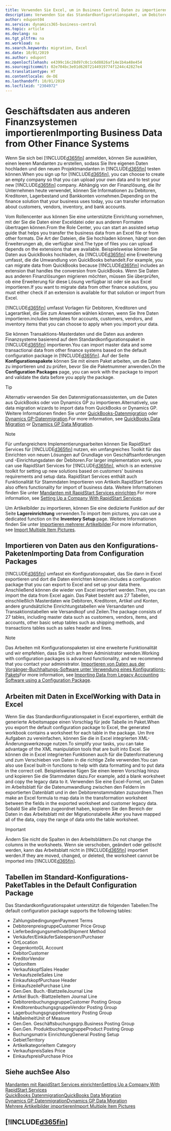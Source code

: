 ```yaml
---
title: Verwenden Sie Excel, um in Business Central Daten zu importieren | Microsoft Docs
description: Verwenden Sie das Standardkonfigurationspaket, um Debitorendaten in Excel hinzuzufügen und Daten nach Business Central zu importieren.
author: edupont04
ms.service: dynamics365-business-central
ms.topic: article
ms.devlang: na
ms.tgt_pltfrm: na
ms.workload: na
ms.search.keywords: migration, Excel
ms.date: 10/01/2019
ms.author: edupont
ms.openlocfilehash: e4399c16c28d97c0c1c6d8826af14e1b4a48e454
ms.sourcegitcommit: 02e704bc3e01d62072144919774f1244c42827e4
ms.translationtype: HT
ms.contentlocale: de-DE
ms.lasthandoff: 10/01/2019
ms.locfileid: "2304972"
---
```

# <a name="importing-business-data-from-other-finance-systems"></a><span data-ttu-id="da08b-103">Geschäftsdaten aus anderen Finanzsystemen importieren</span><span class="sxs-lookup"><span data-stu-id="da08b-103">Importing Business Data from Other Finance Systems</span></span>
<span data-ttu-id="da08b-104">Wenn Sie sich bei [!INCLUDE[d365fin](includes/d365fin_md.md)] anmelden, können Sie auswählen, einen leeren Mandanten zu erstellen, sodass Sie Ihre eigenen Daten hochladen und den neuen Projektmandanten in [!INCLUDE[d365fin](includes/d365fin_md.md)] testen können.</span><span class="sxs-lookup"><span data-stu-id="da08b-104">When you sign up for [!INCLUDE[d365fin](includes/d365fin_md.md)], you can choose to create an empty company so that you can upload your own data and to test your new [!INCLUDE[d365fin](includes/d365fin_md.md)] company.</span></span> <span data-ttu-id="da08b-105">Abhängig von der Finanzlösung, die Ihr Unternehmen heute verwendet, können Sie Informationen zu Debitoren, Kreditoren, Lagerbestand und Bankkonten vornehmen.</span><span class="sxs-lookup"><span data-stu-id="da08b-105">Depending on the finance solution that your business uses today, you can transfer information about customers, vendors, inventory, and bank accounts.</span></span>  

<span data-ttu-id="da08b-106">Vom Rollencenter aus können Sie eine unterstützte Einrichtung vornehmen, mit der Sie die Daten einer Exceldatei oder aus anderen Formaten übertragen können.</span><span class="sxs-lookup"><span data-stu-id="da08b-106">From the Role Center, you can start an assisted setup guide that helps you transfer the business data from an Excel file or from other formats.</span></span> <span data-ttu-id="da08b-107">Die Art der Dateien, die Sie hochladen können, hängt von den Erweiterungen ab, die verfügbar sind.</span><span class="sxs-lookup"><span data-stu-id="da08b-107">The type of files you can upload depends on the extensions that are available.</span></span> <span data-ttu-id="da08b-108">Beispielsweise können Sie Daten aus QuickBooks hochladen, da [!INCLUDE[d365fin](includes/d365fin_md.md)] eine Erweiterung umfasst, die die Umwandlung von QuickBooks behandelt.</span><span class="sxs-lookup"><span data-stu-id="da08b-108">For example, you can migrate data from QuickBooks because [!INCLUDE[d365fin](includes/d365fin_md.md)] includes an extension that handles the conversion from QuickBooks.</span></span> <span data-ttu-id="da08b-109">Wenn Sie Daten aus anderen Finanzlösungen migrieren möchten, müssen Sie überprüfen, ob eine Erweiterung für diese Lösung verfügbar ist oder sie aus Excel importieren.</span><span class="sxs-lookup"><span data-stu-id="da08b-109">If you want to migrate data from other finance solutions, you must either check if an extension is available for that solution or import from Excel.</span></span>  

[!INCLUDE[d365fin](includes/d365fin_md.md)] <span data-ttu-id="da08b-110">umfasst Vorlagen für Debitoren, Kreditoren und Lagerartikel, die Sie zum Anwenden wählen können, wenn Sie Ihre Daten importieren.</span><span class="sxs-lookup"><span data-stu-id="da08b-110">includes templates for accounts, customers, vendors, and inventory items that you can choose to apply when you import your data.</span></span>

<span data-ttu-id="da08b-111">Sie können Transaktions-Masterdaten und die Daten aus anderen Finanzsysteme basierend auf dem Standardkonfigurationspaket in [!INCLUDE[d365fin](includes/d365fin_md.md)] importieren.</span><span class="sxs-lookup"><span data-stu-id="da08b-111">You can import master data and some transactional data from other finance systems based on the default configuration package in [!INCLUDE[d365fin](includes/d365fin_md.md)].</span></span> <span data-ttu-id="da08b-112">Auf der Seite **Konfigurationspakete** können Sie mit einem Paket arbeiten, um die Daten zu importieren und zu prüfen, bevor Sie die Paketnummer anwenden.</span><span class="sxs-lookup"><span data-stu-id="da08b-112">On the **Configuration Packages** page, you can work with the package to import and validate the data before you apply the package.</span></span>  

> [!TIP]  
> <span data-ttu-id="da08b-113">Alternativ verwenden Sie den Datenmigrationsassistenten, um die Daten aus QuickBooks oder von Dynamics GP zu importieren.</span><span class="sxs-lookup"><span data-stu-id="da08b-113">Alternatively, use data migration wizards to import data from QuickBooks or Dynamics GP.</span></span> <span data-ttu-id="da08b-114">Weitere Informationen finden Sie unter [QuickBooks-Datenmigration](ui-extensions-quickbooks-data-migration.md) oder [Dynamics GP-Datenmigration](ui-extensions-dynamicsgp-data-migration.md).</span><span class="sxs-lookup"><span data-stu-id="da08b-114">For more information, see [QuickBooks Data Migration](ui-extensions-quickbooks-data-migration.md) or [Dynamics GP Data Migration](ui-extensions-dynamicsgp-data-migration.md).</span></span>

> [!NOTE]  
> <span data-ttu-id="da08b-115">Für umfangreichere Implementierungsarbeiten können Sie RapidStart Services für [!INCLUDE[d365fin](includes/d365fin_md.md)] nutzen, ein umfangreiches Toolkit für das Einrichten von neuen Lösungen auf Grundlage von Geschäftsanforderungen und -Einrichtungsdaten der Debitoren.</span><span class="sxs-lookup"><span data-stu-id="da08b-115">For larger implementation work, you can use RapidStart Services for [!INCLUDE[d365fin](includes/d365fin_md.md)], which is an extensive toolkit for setting up new solutions based on customers' business requirements and setup data.</span></span> <span data-ttu-id="da08b-116">RapidStart Services enthält auch Funktionalität für Stammdaten Importieren von Artikeln.</span><span class="sxs-lookup"><span data-stu-id="da08b-116">RapidStart Services also offers functionality for import of business data.</span></span> <span data-ttu-id="da08b-117">Weitere Informationen finden Sie unter [Mandanten mit RapidStart Services einrichten](admin-set-up-a-company-with-rapidstart.md).</span><span class="sxs-lookup"><span data-stu-id="da08b-117">For more information, see [Setting Up a Company With RapidStart Services](admin-set-up-a-company-with-rapidstart.md).</span></span>

<span data-ttu-id="da08b-118">Um Artikelbilder zu importieren, können Sie eine dedizierte Funktion auf der Seite **Lagereinrichtung** verwenden.</span><span class="sxs-lookup"><span data-stu-id="da08b-118">To import item pictures, you can use a dedicated function on the **Inventory Setup** page.</span></span> <span data-ttu-id="da08b-119">Weitere Informationen finden Sie unter [Importieren mehrerer Artikelbilder](inventory-how-import-item-pictures.md).</span><span class="sxs-lookup"><span data-stu-id="da08b-119">For more information, see [Import Multiple Item Pictures](inventory-how-import-item-pictures.md).</span></span>

## <a name="importing-data-from-configuration-packages"></a><span data-ttu-id="da08b-120">Importieren von Daten aus den Konfigurations-Paketen</span><span class="sxs-lookup"><span data-stu-id="da08b-120">Importing Data from Configuration Packages</span></span>
[!INCLUDE[d365fin](includes/d365fin_md.md)] <span data-ttu-id="da08b-121">umfasst ein Konfigurationspaket, das Sie dann in Excel exportieren und dort die Daten einrichten können.</span><span class="sxs-lookup"><span data-stu-id="da08b-121">includes a configuration package that you can export to Excel and set up your data there.</span></span> <span data-ttu-id="da08b-122">Anschließend können die wieder von Excel importiert werden.</span><span class="sxs-lookup"><span data-stu-id="da08b-122">Then, you can import the data from Excel again.</span></span> <span data-ttu-id="da08b-123">Das Paket besteht aus 27 Tabellen, einschließlich Masterdaten wie Debitoren, Kreditoren, Artikel und Konten, andere grundsätzliche Einrichtungstabellen wie Versandarten und Transaktionstabellen wie Versandkopf und Zeilen.</span><span class="sxs-lookup"><span data-stu-id="da08b-123">The package consists of 27 tables, including master data such as customers, vendors, items, and accounts, other basic setup tables such as shipping methods, and transactions tables such as sales header and lines.</span></span>  

> [!NOTE]  
>   <span data-ttu-id="da08b-124">Das Arbeiten mit Konfigurationspaketen ist eine erweiterte Funktionalität und wir empfehlen, dass Sie sich an Ihren Administrator wenden.</span><span class="sxs-lookup"><span data-stu-id="da08b-124">Working with configuration packages is advanced functionality, and we recommend that you contact your administrator.</span></span> <span data-ttu-id="da08b-125">[Importieren von Daten aus der Vorgänger-Buchhaltungs-Software unter Verwendung eines Konfigurations-Pakets](across-import-data-configuration-packages.md)</span><span class="sxs-lookup"><span data-stu-id="da08b-125">For more information, see [Importing Data from Legacy Accounting Software using a Configuration Package](across-import-data-configuration-packages.md).</span></span>

## <a name="working-with-data-in-excel"></a><span data-ttu-id="da08b-126">Arbeiten mit Daten in Excel</span><span class="sxs-lookup"><span data-stu-id="da08b-126">Working with Data in Excel</span></span>
<span data-ttu-id="da08b-127">Wenn Sie das Standardkonfigurationspaket in Excel exportieren, enthält die generierte Arbeitsmappe einen Vorschlag für jede Tabelle im Paket.</span><span class="sxs-lookup"><span data-stu-id="da08b-127">When you export the default configuration package to Excel, the generated workbook contains a worksheet for each table in the package.</span></span> <span data-ttu-id="da08b-128">Um Ihre Aufgaben zu vereinfachen, können Sie die in Excel integrierten XML-Änderungswerkzeuge nutzen.</span><span class="sxs-lookup"><span data-stu-id="da08b-128">To simplify your tasks, you can take advantage of the XML manipulation tools that are built into Excel.</span></span> <span data-ttu-id="da08b-129">Sie können die in Excel integrierten Funktionen auch für die Datenformatierung und zum Verschieben von Daten in die richtige Zelle verwenden.</span><span class="sxs-lookup"><span data-stu-id="da08b-129">You can also use Excel built-in functions to help with data formatting and to put data in the correct cell.</span></span> <span data-ttu-id="da08b-130">Beispielsweise fügen Sie einen leeren Vorschlag hinzu und kopieren Sie die Stammdaten dazu.</span><span class="sxs-lookup"><span data-stu-id="da08b-130">For example, add a blank worksheet and copy the legacy data to it.</span></span> <span data-ttu-id="da08b-131">Verwenden Sie eine Excel-Formel, um Daten im Arbeitsblatt für die Datenumwandlung zwischen den Feldern im exportierten Datenblatt und in den Debitorenstammdaten zuzuordnen.</span><span class="sxs-lookup"><span data-stu-id="da08b-131">Then make an Excel formula to map data in the transformation worksheet between the fields in the exported worksheet and customer legacy data.</span></span> <span data-ttu-id="da08b-132">Sobald Sie alle Daten zugeordnet haben, kopieren Sie den Bereich der Daten in das Arbeitsblatt mit der Migrationstabelle.</span><span class="sxs-lookup"><span data-stu-id="da08b-132">After you have mapped all of the data, copy the range of data onto the table worksheet.</span></span>  

> [!IMPORTANT]  
>  <span data-ttu-id="da08b-133">Ändern Sie nicht die Spalten in den Arbeitsblättern.</span><span class="sxs-lookup"><span data-stu-id="da08b-133">Do not change the columns in the worksheets.</span></span> <span data-ttu-id="da08b-134">Wenn sie verschoben, geändert oder gelöscht werden, kann das Arbeitsblatt nicht in [!INCLUDE[d365fin](includes/d365fin_md.md)] importiert werden.</span><span class="sxs-lookup"><span data-stu-id="da08b-134">If they are moved, changed, or deleted, the worksheet cannot be imported into [!INCLUDE[d365fin](includes/d365fin_md.md)].</span></span>

## <a name="tables-in-the-default-configuration-package"></a><span data-ttu-id="da08b-135">Tabellen im Standard-Konfigurations-Paket</span><span class="sxs-lookup"><span data-stu-id="da08b-135">Tables in the Default Configuration Package</span></span>
<span data-ttu-id="da08b-136">Das Standardkonfigurationspaket unterstützt die folgenden Tabellen:</span><span class="sxs-lookup"><span data-stu-id="da08b-136">The default configuration package supports the following tables:</span></span>

-   <span data-ttu-id="da08b-137">Zahlungsbedingungen</span><span class="sxs-lookup"><span data-stu-id="da08b-137">Payment Terms</span></span>
-   <span data-ttu-id="da08b-138">Debitorenpreisgruppe</span><span class="sxs-lookup"><span data-stu-id="da08b-138">Customer Price Group</span></span>
-   <span data-ttu-id="da08b-139">Lieferbedingungsmethode</span><span class="sxs-lookup"><span data-stu-id="da08b-139">Shipment Method</span></span>
-   <span data-ttu-id="da08b-140">Verkäufer/Einkäufer</span><span class="sxs-lookup"><span data-stu-id="da08b-140">Salesperson/Purchaser</span></span>
-   <span data-ttu-id="da08b-141">Ort</span><span class="sxs-lookup"><span data-stu-id="da08b-141">Location</span></span>
-   <span data-ttu-id="da08b-142">Gegenkonto</span><span class="sxs-lookup"><span data-stu-id="da08b-142">GL Account</span></span>
-   <span data-ttu-id="da08b-143">Debitor</span><span class="sxs-lookup"><span data-stu-id="da08b-143">Customer</span></span>
-   <span data-ttu-id="da08b-144">Kreditor</span><span class="sxs-lookup"><span data-stu-id="da08b-144">Vendor</span></span>
-   <span data-ttu-id="da08b-145">Option</span><span class="sxs-lookup"><span data-stu-id="da08b-145">Item</span></span>
-   <span data-ttu-id="da08b-146">Verkaufskopf</span><span class="sxs-lookup"><span data-stu-id="da08b-146">Sales Header</span></span>
-   <span data-ttu-id="da08b-147">Verkaufszeile</span><span class="sxs-lookup"><span data-stu-id="da08b-147">Sales Line</span></span>
-   <span data-ttu-id="da08b-148">Einkaufskopf</span><span class="sxs-lookup"><span data-stu-id="da08b-148">Purchase Header</span></span>
-   <span data-ttu-id="da08b-149">Einkaufszeile</span><span class="sxs-lookup"><span data-stu-id="da08b-149">Purchase Line</span></span>
-   <span data-ttu-id="da08b-150">Gen.</span><span class="sxs-lookup"><span data-stu-id="da08b-150">Gen.</span></span> <span data-ttu-id="da08b-151">Buch.-Blattzeile</span><span class="sxs-lookup"><span data-stu-id="da08b-151">Journal Line</span></span>
-   <span data-ttu-id="da08b-152">Artikel Buch.-Blattzeile</span><span class="sxs-lookup"><span data-stu-id="da08b-152">Item Journal Line</span></span>
-   <span data-ttu-id="da08b-153">Debitorenbuchungsgruppe</span><span class="sxs-lookup"><span data-stu-id="da08b-153">Customer Posting Group</span></span>
-   <span data-ttu-id="da08b-154">Kreditorenbuchungsgruppe</span><span class="sxs-lookup"><span data-stu-id="da08b-154">Vendor Posting Group</span></span>
-   <span data-ttu-id="da08b-155">Lagerbuchungsgruppe</span><span class="sxs-lookup"><span data-stu-id="da08b-155">Inventory Posting Group</span></span>
-   <span data-ttu-id="da08b-156">Maßeinheit</span><span class="sxs-lookup"><span data-stu-id="da08b-156">Unit of Measure</span></span>
-   <span data-ttu-id="da08b-157">Gen.</span><span class="sxs-lookup"><span data-stu-id="da08b-157">Gen.</span></span> <span data-ttu-id="da08b-158">Geschäftsbuchungsgrp.</span><span class="sxs-lookup"><span data-stu-id="da08b-158">Business Posting Group</span></span>
-   <span data-ttu-id="da08b-159">Gen.</span><span class="sxs-lookup"><span data-stu-id="da08b-159">Gen.</span></span> <span data-ttu-id="da08b-160">Produktbuchungsgruppe</span><span class="sxs-lookup"><span data-stu-id="da08b-160">Product Posting Group</span></span>
-   <span data-ttu-id="da08b-161">Buchungsmatrix Einrichtung</span><span class="sxs-lookup"><span data-stu-id="da08b-161">General Posting Setup</span></span>
-   <span data-ttu-id="da08b-162">Gebiet</span><span class="sxs-lookup"><span data-stu-id="da08b-162">Territory</span></span>
-   <span data-ttu-id="da08b-163">Artikelkategorie</span><span class="sxs-lookup"><span data-stu-id="da08b-163">Item Category</span></span>
-   <span data-ttu-id="da08b-164">Verkaufspreis</span><span class="sxs-lookup"><span data-stu-id="da08b-164">Sales Price</span></span>
-   <span data-ttu-id="da08b-165">Einkaufspreis</span><span class="sxs-lookup"><span data-stu-id="da08b-165">Purchase Price</span></span>

## <a name="see-also"></a><span data-ttu-id="da08b-166">Siehe auch</span><span class="sxs-lookup"><span data-stu-id="da08b-166">See Also</span></span>
[<span data-ttu-id="da08b-167">Mandanten mit RapidStart Services einrichten</span><span class="sxs-lookup"><span data-stu-id="da08b-167">Setting Up a Company With RapidStart Services</span></span>](admin-set-up-a-company-with-rapidstart.md)  
[<span data-ttu-id="da08b-168">QuickBooks Datenmigration</span><span class="sxs-lookup"><span data-stu-id="da08b-168">QuickBooks Data Migration</span></span>](ui-extensions-quickbooks-data-migration.md)  
[<span data-ttu-id="da08b-169">Dynamics GP Datenmigration</span><span class="sxs-lookup"><span data-stu-id="da08b-169">Dynamics GP Data Migration</span></span>](ui-extensions-dynamicsgp-data-migration.md)  
[<span data-ttu-id="da08b-170">Mehrere Artikelbilder importieren</span><span class="sxs-lookup"><span data-stu-id="da08b-170">Import Multiple Item Pictures</span></span>](inventory-how-import-item-pictures.md)

## [!INCLUDE[d365fin](includes/free_trial_md.md)]  
